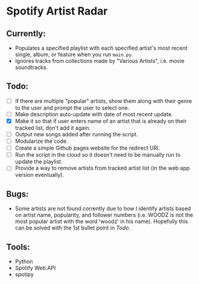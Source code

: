 # Spotify Artist Radar

## Currently:
- Populates a specified playlist with each specified artist's most recent single, album, or feature when you run `main.py`.
- Ignores tracks from collections made by "Various Artists", i.e. movie soundtracks.

## Todo:
- [ ] If there are multiple "popular" artists, show them along with their genre to the user and prompt the user to select one.
- [ ] Make description auto-update with date of most recent update.
- [X] Make it so that if user enters name of an artist that is already on their tracked list, don't add it again.
- [ ] Output new songs added after running the script.
- [ ] Modularize the code.
- [ ] Create a simple Github pages website for the redirect URI.
- [ ] Run the script in the cloud so it doesn't need to be manually run to update the playlist.
- [ ] Provide a way to remove artists from tracked artist list (in the web app version eventually).

## Bugs:
- Some artists are not found corrently due to how I identify artists based on artist name, popularity, and follower numbers (i.e. WOODZ is not the most popular artist with the word 'woodz' in his name). Hopefully this can be solved with the 1st bullet point in *Todo*.

## Tools: 
- Python
- Spotify Web API
- spotipy
